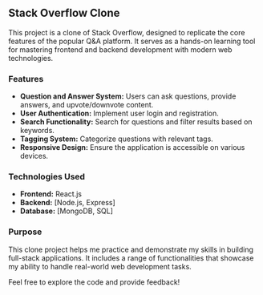 ## Stack Overflow Clone

This project is a clone of Stack Overflow, designed to replicate the core features of the popular Q&A platform. It serves as a hands-on learning tool for mastering frontend and backend development with modern web technologies.

### Features

- **Question and Answer System:** Users can ask questions, provide answers, and upvote/downvote content.
- **User Authentication:** Implement user login and registration.
- **Search Functionality:** Search for questions and filter results based on keywords.
- **Tagging System:** Categorize questions with relevant tags.
- **Responsive Design:** Ensure the application is accessible on various devices.

### Technologies Used

- **Frontend:** React.js
- **Backend:** [Node.js, Express]
- **Database:** [MongoDB, SQL]

### Purpose

This clone project helps me practice and demonstrate my skills in building full-stack applications. It includes a range of functionalities that showcase my ability to handle real-world web development tasks.

Feel free to explore the code and provide feedback!
